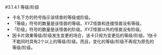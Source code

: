 #3.1.4.1        等级/阶级
* 卡名下方的符号指示该怪兽的等级或阶级。
* 「等级」符号的数量是该怪兽的等级。XYZ怪兽和连接怪兽没有等级。
* 「阶级」符号的数量是该怪兽的阶级。XYZ怪兽以外的怪兽没有阶级。
* 因卡片效果等级/阶级发生变更的场合，该卡只视为变更后的等级/阶级。1张卡不能同时具有2个以上的等级/阶级。而且，变化的等级/阶级不再视为原先的等级/阶级。
